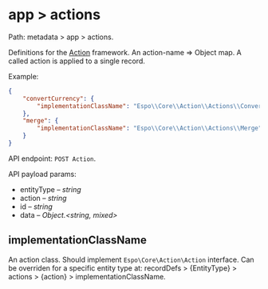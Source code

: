 # app > actions

Path: metadata > app > actions.

Definitions for the [Action]() framework. An action-name => Object map. A called action is applied to a single record.

Example:

```json
{
    "convertCurrency": {
        "implementationClassName": "Espo\\Core\\Action\\Actions\\ConvertCurrency"
    },
    "merge": {
        "implementationClassName": "Espo\\Core\\Action\\Actions\\Merge"
    }
}
```

API endpoint: `POST Action`.

API payload params:

* entityType – *string*
* action – *string*
* id – *string*
* data – *Object.<string, mixed>*

## implementationClassName

An action class. Should implement `Espo\Core\Action\Action` interface. Can be overriden for a specific entity type at: recordDefs > {EntityType} > actions > {action} > implementationClassName.
